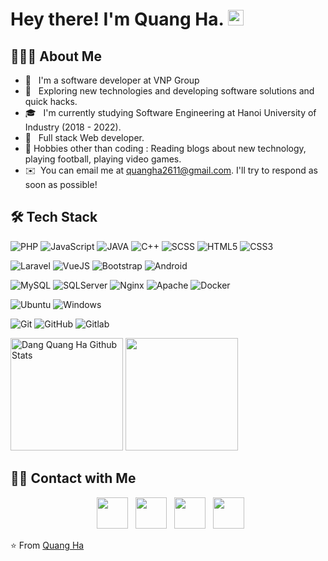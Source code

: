 <h1> Hey there! I'm Quang Ha. <img src="https://github.com/quangha2611/quangha2611/blob/master/Hi.gif" width="25"></h1>

<h2> 👨🏻‍💻 About Me </h2>

- 🔭 &nbsp;  I'm a software developer at VNP Group
- 🤔 &nbsp; Exploring new technologies and developing software solutions and quick hacks.
- 🎓 &nbsp; I'm currently studying Software Engineering at Hanoi University of Industry (2018 - 2022).
- 💼 &nbsp; Full stack Web developer.
- 🎿 Hobbies other than coding : Reading blogs about new technology, playing football, playing video games.
- ✉️ &nbsp;You can email me at quangha2611@gmail.com. I'll try to respond as soon as possible!

<h2>🛠 Tech Stack</h2>

![PHP](https://img.shields.io/badge/-PHP-333333?style=flat-square&logo=php)
![JavaScript](https://img.shields.io/badge/-JavaScript-333333?style=flat-square&logo=javascript)
![JAVA](https://img.shields.io/badge/-JAVA-333333?style=flat-square&logo=java)
![C++](https://img.shields.io/badge/-C++-333333?style=flat-square&logo=c)
![SCSS](https://img.shields.io/badge/-SCSS-333333?style=flat-square&logo=SASS)
![HTML5](https://img.shields.io/badge/-HTML5-333333?style=flat-square&logo=html5&logoColor=white)
![CSS3](https://img.shields.io/badge/-CSS3-333333?style=flat-square&logo=css3)

![Laravel](https://img.shields.io/badge/-Laravel-333333?style=flat-square&logo=laravel)
![VueJS](https://img.shields.io/badge/-VueJS-333333?style=flat-square&logo=v)
![Bootstrap](https://img.shields.io/badge/-Bootstrap-333333?style=flat-square&logo=bootstrap)
![Android](https://img.shields.io/badge/-Android-333333?style=flat-square&logo=android)

![MySQL](https://img.shields.io/badge/-MySQL-333333?style=flat-square&logo=mysql)
![SQLServer](https://img.shields.io/badge/-SQLServer-333333?style=flat-square&logo=database)
![Nginx](https://img.shields.io/badge/-Nginx-333333?style=flat-square&logo=nginx)
![Apache](https://img.shields.io/badge/-Apache-333333?style=flat-square&logo=apache)
![Docker](https://img.shields.io/badge/-Docker-333333?style=flat-square&logo=docker)

![Ubuntu](https://img.shields.io/badge/-Ubuntu-333333?style=flat-square&logo=ubuntu)
![Windows](https://img.shields.io/badge/-Windows-333333?style=flat-square&logo=windows)

![Git](https://img.shields.io/badge/-Git-333333?style=flat-square&logo=git)
![GitHub](https://img.shields.io/badge/-GitHub-333333?style=flat-square&logo=github)
![Gitlab](https://img.shields.io/badge/-Gitlab-333333?style=flat-square&logo=gitlab)

<p>
<img src="https://github-readme-stats.vercel.app/api?username=dangquangha&include_all_commits=true&count_private=true&show_icons=true&line_height=20&theme=prussian" alt="Dang Quang Ha Github Stats" height="180">
 
<img src="https://github-readme-stats.vercel.app/api/top-langs/?username=dangquangha&layout=compact&text_color=bcdefe&bg_color=172f45" height="180" />
 
 </p>

<h2> 🤝🏻 Contact with Me </h2>

<p align="center">
  &nbsp; <a href="https://join.skype.com/invite/vW56wePmGptx" target="_blank" rel="noopener noreferrer"><img src="https://img.icons8.com/plasticine/100/000000/skype.png" width="50" /></a>  
&nbsp; <a href="https://www.facebook.com/dangquangha.2611/" target="_blank" rel="noopener noreferrer"><img src="https://img.icons8.com/plasticine/100/000000/facebook.png" width="50" /></a>  
&nbsp; <a href="mailto:quangha2611@gmail.com" target="_blank" rel="noopener noreferrer"><img src="https://img.icons8.com/plasticine/100/000000/gmail.png"  width="50" /></a>
  &nbsp; <a href="tel:0794139561" target="_blank" rel="noopener noreferrer"><img src="https://img.icons8.com/plasticine/100/000000/phone.png"  width="50" /></a>
</p>

⭐️ From [Quang Ha](https://github.com/dangquangha)
